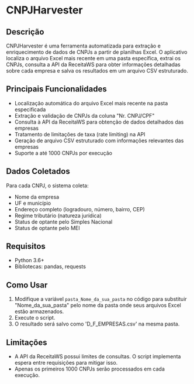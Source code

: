 # CNPJHarvester

## Descrição
CNPJHarvester é uma ferramenta automatizada para extração e enriquecimento de dados de CNPJs a partir de planilhas Excel. O aplicativo localiza o arquivo Excel mais recente em uma pasta específica, extrai os CNPJs, consulta a API da ReceitaWS para obter informações detalhadas sobre cada empresa e salva os resultados em um arquivo CSV estruturado.

## Principais Funcionalidades
- Localização automática do arquivo Excel mais recente na pasta especificada
- Extração e validação de CNPJs da coluna "Nr. CNPJ/CPF"
- Consulta à API da ReceitaWS para obtenção de dados detalhados das empresas
- Tratamento de limitações de taxa (rate limiting) na API
- Geração de arquivo CSV estruturado com informações relevantes das empresas
- Suporte a até 1000 CNPJs por execução

## Dados Coletados
Para cada CNPJ, o sistema coleta:
- Nome da empresa
- UF e município
- Endereço completo (logradouro, número, bairro, CEP)
- Regime tributário (natureza jurídica)
- Status de optante pelo Simples Nacional
- Status de optante pelo MEI

## Requisitos
- Python 3.6+
- Bibliotecas: pandas, requests

## Como Usar
1. Modifique a variável `pasta_Nome_da_sua_pasta` no código para substituir "Nome_da_sua_pasta" pelo nome da pasta onde seus arquivos Excel estão armazenados.
2. Execute o script.
3. O resultado será salvo como 'D_F_EMPRESAS.csv' na mesma pasta.

## Limitações
- A API da ReceitaWS possui limites de consultas. O script implementa espera entre requisições para mitigar isso.
- Apenas os primeiros 1000 CNPJs serão processados em cada execução.


